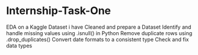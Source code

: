 # Internship-Task-One
EDA on a Kaggle Dataset
i have Cleaned and prepare a Dataset
 Identify and handle missing values using .isnull() in Python
 Remove duplicate rows using .drop_duplicates() 
 Convert date formats to a consistent type 
 Check and fix data types 
